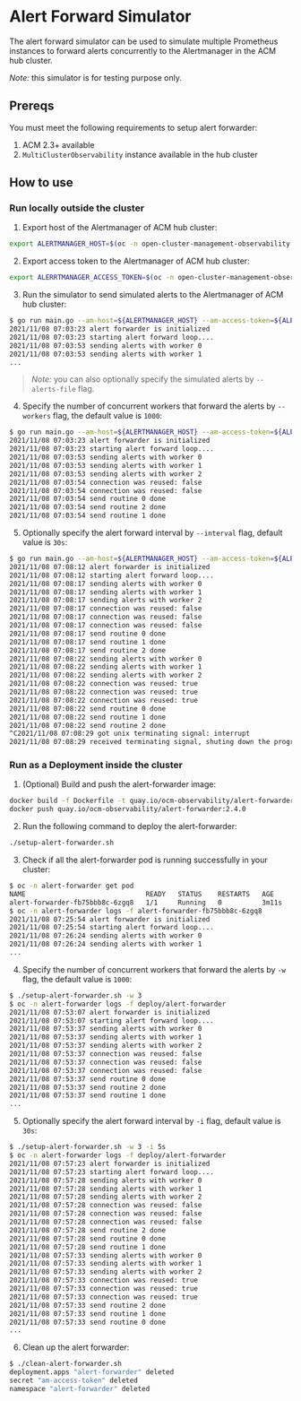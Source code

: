 # Alert Forward Simulator

The alert forward simulator can be used to simulate multiple Prometheus instances to forward alerts concurrently to the Alertmanager in the ACM hub cluster.

_Note:_ this simulator is for testing purpose only.

## Prereqs

You must meet the following requirements to setup alert forwarder:

1. ACM 2.3+ available
2. `MultiClusterObservability` instance available in the hub cluster

## How to use

### Run locally outside the cluster

1. Export host of the Alertmanager of ACM hub cluster:

```bash
export ALERTMANAGER_HOST=$(oc -n open-cluster-management-observability get route alertmanager -o jsonpath="{.spec.host}")
```

2. Export access token to the Alertmanager of ACM hub cluster:

```bash
export ALERRTMANAGER_ACCESS_TOKEN=$(oc -n open-cluster-management-observability get secret $(oc -n open-cluster-management-observability get sa observability-alertmanager-accessor -o yaml | grep observability-alertmanager-accessor-token | cut -d' ' -f3) -o jsonpath="{.data.token}" | base64 -d)
```

3. Run the simulator to send simulated alerts to the Alertmanager of ACM hub cluster:

```bash
$ go run main.go --am-host=${ALERTMANAGER_HOST} --am-access-token=${ALERRTMANAGER_ACCESS_TOKEN} --alerts-file=./alerts.json
2021/11/08 07:03:23 alert forwarder is initialized
2021/11/08 07:03:23 starting alert forward loop....
2021/11/08 07:03:53 sending alerts with worker 0
2021/11/08 07:03:53 sending alerts with worker 1
...
```

> _Note:_ you can also optionally specify the simulated alerts by `--alerts-file` flag.

4. Specify the number of concurrent workers that forward the alerts by `--workers` flag, the default value is `1000`:

```bash
$ go run main.go --am-host=${ALERTMANAGER_HOST} --am-access-token=${ALERRTMANAGER_ACCESS_TOKEN} --alerts-file=./alerts.json --workers 3
2021/11/08 07:03:23 alert forwarder is initialized
2021/11/08 07:03:23 starting alert forward loop....
2021/11/08 07:03:53 sending alerts with worker 0
2021/11/08 07:03:53 sending alerts with worker 1
2021/11/08 07:03:53 sending alerts with worker 2
2021/11/08 07:03:54 connection was reused: false
2021/11/08 07:03:54 connection was reused: false
2021/11/08 07:03:54 send routine 0 done
2021/11/08 07:03:54 send routine 2 done
2021/11/08 07:03:54 send routine 1 done
```

5. Optionally specify the alert forward interval by `--interval` flag, default value is `30s`:

```bash
$ go run main.go --am-host=${ALERTMANAGER_HOST} --am-access-token=${ALERRTMANAGER_ACCESS_TOKEN} --alerts-file=./alerts.json --workers 3 --interval 5s
2021/11/08 07:08:12 alert forwarder is initialized
2021/11/08 07:08:12 starting alert forward loop....
2021/11/08 07:08:17 sending alerts with worker 0
2021/11/08 07:08:17 sending alerts with worker 1
2021/11/08 07:08:17 sending alerts with worker 2
2021/11/08 07:08:17 connection was reused: false
2021/11/08 07:08:17 connection was reused: false
2021/11/08 07:08:17 connection was reused: false
2021/11/08 07:08:17 send routine 0 done
2021/11/08 07:08:17 send routine 1 done
2021/11/08 07:08:17 send routine 2 done
2021/11/08 07:08:22 sending alerts with worker 0
2021/11/08 07:08:22 sending alerts with worker 1
2021/11/08 07:08:22 sending alerts with worker 2
2021/11/08 07:08:22 connection was reused: true
2021/11/08 07:08:22 connection was reused: true
2021/11/08 07:08:22 connection was reused: true
2021/11/08 07:08:22 send routine 0 done
2021/11/08 07:08:22 send routine 1 done
2021/11/08 07:08:22 send routine 2 done
^C2021/11/08 07:08:29 got unix terminating signal: interrupt
2021/11/08 07:08:29 received terminating signal, shuting down the program...
```

### Run as a Deployment inside the cluster

1. (Optional) Build and push the alert-forwarder image:

```bash
docker build -f Dockerfile -t quay.io/ocm-observability/alert-forwarder:2.4.0 ../../..
docker push quay.io/ocm-observability/alert-forwarder:2.4.0
```

2. Run the following command to deploy the alert-forwarder:

```bash
./setup-alert-forwarder.sh
```

3. Check if all the alert-forwarder pod is running successfully in your cluster:

```bash
$ oc -n alert-forwarder get pod
NAME                              READY   STATUS    RESTARTS   AGE
alert-forwarder-fb75bbb8c-6zgq8   1/1     Running   0          3m11s
$ oc -n alert-forwarder logs -f alert-forwarder-fb75bbb8c-6zgq8
2021/11/08 07:25:54 alert forwarder is initialized
2021/11/08 07:25:54 starting alert forward loop....
2021/11/08 07:26:24 sending alerts with worker 0
2021/11/08 07:26:24 sending alerts with worker 1
...
```

4. Specify the number of concurrent workers that forward the alerts by `-w` flag, the default value is `1000`:

```bash
$ ./setup-alert-forwarder.sh -w 3
$ oc -n alert-forwarder logs -f deploy/alert-forwarder
2021/11/08 07:53:07 alert forwarder is initialized
2021/11/08 07:53:07 starting alert forward loop....
2021/11/08 07:53:37 sending alerts with worker 0
2021/11/08 07:53:37 sending alerts with worker 1
2021/11/08 07:53:37 sending alerts with worker 2
2021/11/08 07:53:37 connection was reused: false
2021/11/08 07:53:37 connection was reused: false
2021/11/08 07:53:37 connection was reused: false
2021/11/08 07:53:37 send routine 0 done
2021/11/08 07:53:37 send routine 2 done
2021/11/08 07:53:37 send routine 1 done
...
```

5. Optionally specify the alert forward interval by `-i` flag, default value is `30s`:

```bash
$ ./setup-alert-forwarder.sh -w 3 -i 5s
$ oc -n alert-forwarder logs -f deploy/alert-forwarder
2021/11/08 07:57:23 alert forwarder is initialized
2021/11/08 07:57:23 starting alert forward loop....
2021/11/08 07:57:28 sending alerts with worker 0
2021/11/08 07:57:28 sending alerts with worker 1
2021/11/08 07:57:28 sending alerts with worker 2
2021/11/08 07:57:28 connection was reused: false
2021/11/08 07:57:28 connection was reused: false
2021/11/08 07:57:28 connection was reused: false
2021/11/08 07:57:28 send routine 2 done
2021/11/08 07:57:28 send routine 0 done
2021/11/08 07:57:28 send routine 1 done
2021/11/08 07:57:33 sending alerts with worker 0
2021/11/08 07:57:33 sending alerts with worker 1
2021/11/08 07:57:33 sending alerts with worker 2
2021/11/08 07:57:33 connection was reused: true
2021/11/08 07:57:33 connection was reused: true
2021/11/08 07:57:33 connection was reused: true
2021/11/08 07:57:33 send routine 2 done
2021/11/08 07:57:33 send routine 1 done
2021/11/08 07:57:33 send routine 0 done
...
```

6. Clean up the alert forwarder:

```bash
$ ./clean-alert-forwarder.sh
deployment.apps "alert-forwarder" deleted
secret "am-access-token" deleted
namespace "alert-forwarder" deleted
```

